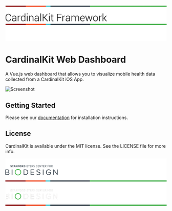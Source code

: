 ![CardinalKit Logo](https://raw.githubusercontent.com/CardinalKit/.github/main/assets/ck-header-light.png#gh-light-mode-only)
![CardinalKit Logo](https://raw.githubusercontent.com/CardinalKit/.github/main/assets/ck-header-dark.png#gh-dark-mode-only)

# CardinalKit Web Dashboard

A Vue.js web dashboard that allows you to visualize mobile health data collected from a CardinalKit iOS App.

![Screenshot](https://user-images.githubusercontent.com/1212163/148454085-93dd00d9-494a-484a-9306-4e5561cdc887.png)

## Getting Started

Please see our [documentation](https://cardinalkit.org/cardinalkit-docs/2-web-dashboard/1-deploy.html) for installation instructions.

## License
CardinalKit is available under the MIT license. See the LICENSE file for more info.

![Stanford Byers Center for Biodesign Logo](https://raw.githubusercontent.com/CardinalKit/.github/main/assets/ck-footer-light.png#gh-light-mode-only)
![Stanford Byers Center for Biodesign Logo](https://raw.githubusercontent.com/CardinalKit/.github/main/assets/ck-footer-dark.png#gh-dark-mode-only)
